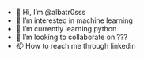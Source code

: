 - 👋 Hi, I’m @albatr0sss
- 👀 I’m interested in machine learning
- 🌱 I’m currently learning python
- 💞️ I’m looking to collaborate on ???
- 📫 How to reach me through linkedin

<!---
albatr0sss/albatr0sss is a ✨ special ✨ repository because its `README.md` (this file) appears on your GitHub profile.
You can click the Preview link to take a look at your changes.
--->

